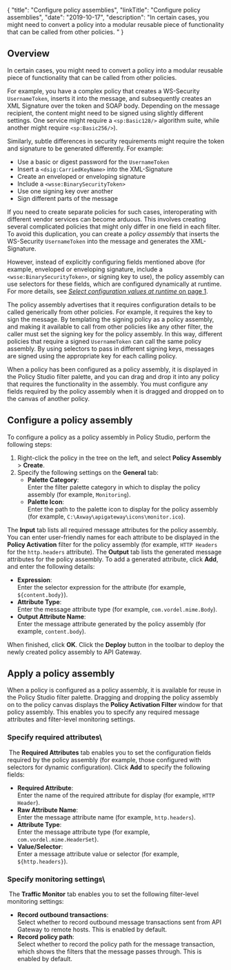 {
"title": "Configure policy assemblies",
"linkTitle": "Configure policy assemblies",
"date": "2019-10-17",
"description": "In certain cases, you might need to convert a policy into a modular reusable piece of functionality that can be called from other policies. "
}
﻿
<div id="p_general_policy_package_over">

Overview
--------

In certain cases, you might need to convert a policy into a modular reusable piece of functionality that can be called from other policies.

For example, you have a complex policy that creates a WS-Security `UsernameToken`, inserts it into the message, and subsequently creates an XML Signature over the token and SOAP body. Depending on the message recipient, the content might need to be signed using slightly different settings. One service might require a `<sp:Basic128/>`
algorithm suite, while another might require `<sp:Basic256/>`).

Similarly, subtle differences in security requirements might require the token and signature to be generated differently. For example:

-   Use a basic or digest password for the `UsernameToken`
-   Insert a `<dsig:CarriedKeyName>`
    into the XML-Signature
-   Create an enveloped or enveloping signature
-   Include a `<wsse:BinarySecurityToken>`
-   Use one signing key over another
-   Sign different parts of the message

If you need to create separate policies for such cases, interoperating with different vendor services can become arduous. This involves creating several complicated policies that might only differ in one field in each filter. To avoid this duplication, you can create a *policy assembly*
that inserts the WS-Security `UsernameToken`
into the message and generates the XML-Signature.

However, instead of explicitly configuring fields mentioned above (for example, enveloped or enveloping signature, include a `<wsse:BinarySecurityToken>`, or signing key to use), the policy assembly can use selectors for these fields, which are configured dynamically at runtime. For more details, see [*Select configuration values at runtime* on page 1](general_selector.htm).

The policy assembly advertises that it requires configuration details to be called generically from other policies. For example, it requires the key to sign the message. By templating the signing policy as a policy assembly, and making it available to call from other policies like any other filter, the caller must set the signing key for the policy assembly. In this way, different policies that require a signed `UsernameToken`
can call the same policy assembly. By using selectors to pass in different signing keys, messages are signed using the appropriate key for each calling policy.

When a policy has been configured as a policy assembly, it is displayed in the Policy Studio filter palette, and you can drag and drop it into any policy that requires the functionality in the assembly. You must configure any fields required by the policy assembly when it is dragged and dropped on to the canvas of another policy.

</div>

<div id="p_general_policy_package_config">

Configure a policy assembly
---------------------------

To configure a policy as a policy assembly in Policy Studio, perform the following steps:

1.  Right-click the policy in the tree on the left, and select **Policy Assembly** > **Create**.
2.  Specify the following settings on the **General**
    tab:
    -   **Palette Category**:\
        Enter the filter palette category in which to display the policy assembly (for example, `Monitoring`).
    -   **Palette Icon**:\
        Enter the path to the palette icon to display for the policy assembly (for example, `C:\Axway\apigateway\icons\monitor.ico`).

>
The **Input**
tab lists all required message attributes for the policy assembly. You can enter user-friendly names for each attribute to be displayed in the **Policy Activation**
filter for the policy assembly (for example, `HTTP Headers`
for the `http.headers`
attribute).
The **Output**
tab lists the generated message attributes for the policy assembly. To add a generated attribute, click **Add**, and enter the following details:
-   **Expression**:\
    Enter the selector expression for the attribute (for example, `${content.body}`).
-   **Attribute Type**:\
    Enter the message attribute type (for example, `com.vordel.mime.Body`).
-   **Output Attribute Name**:\
    Enter the message attribute generated by the policy assembly (for example, `content.body`).

When finished, click **OK**.
Click the **Deploy**
button in the toolbar to deploy the newly created policy assembly to API Gateway.

</div>

<div id="p_general_policy_package_apply_policy">

Apply a policy assembly
-----------------------

When a policy is configured as a policy assembly, it is available for reuse in the Policy Studio filter palette. Dragging and dropping the policy assembly on to the policy canvas displays the **Policy Activation Filter**
window for that policy assembly. This enables you to specify any required message attributes and filter-level monitoring settings.

### Specify required attributes\

 The **Required Attributes**
tab enables you to set the configuration fields required by the policy assembly (for example, those configured with selectors for dynamic configuration). Click **Add**
to specify the following fields:

-   **Required Attribute**:\
    Enter the name of the required attribute for display (for example, `HTTP Header`).
-   **Raw Attribute Name**:\
    Enter the message attribute name (for example, `http.headers`).
-   **Attribute Type**:\
    Enter the message attribute type (for example, `com.vordel.mime.HeaderSet`).
-   **Value/Selector**:\
    Enter a message attribute value or selector (for example, `${http.headers}`).

### Specify monitoring settings\

 The **Traffic Monitor**
tab enables you to set the following filter-level monitoring settings:

-   **Record outbound transactions**:\
    Select whether to record outbound message transactions sent from API Gateway to remote hosts. This is enabled by default.
-   **Record policy path**:\
    Select whether to record the policy path for the message transaction, which shows the filters that the message passes through. This is enabled by default.

</div>
